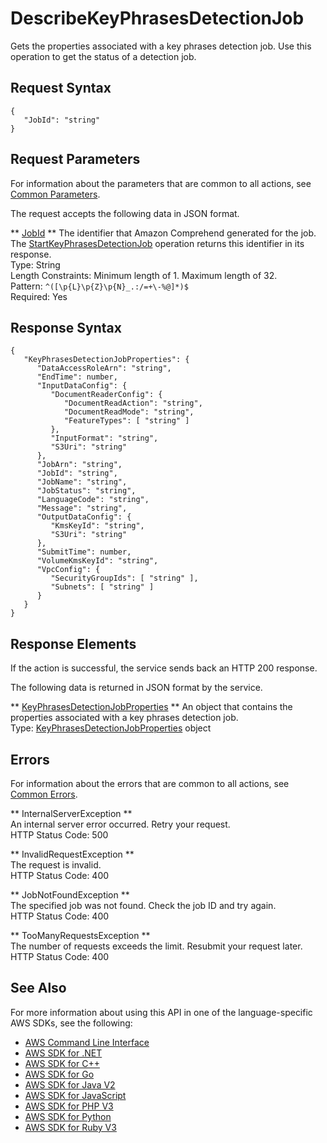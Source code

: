 # DescribeKeyPhrasesDetectionJob<a name="API_DescribeKeyPhrasesDetectionJob"></a>

Gets the properties associated with a key phrases detection job\. Use this operation to get the status of a detection job\.

## Request Syntax<a name="API_DescribeKeyPhrasesDetectionJob_RequestSyntax"></a>

```
{
   "JobId": "string"
}
```

## Request Parameters<a name="API_DescribeKeyPhrasesDetectionJob_RequestParameters"></a>

For information about the parameters that are common to all actions, see [Common Parameters](CommonParameters.md)\.

The request accepts the following data in JSON format\.

 ** [JobId](#API_DescribeKeyPhrasesDetectionJob_RequestSyntax) **   <a name="comprehend-DescribeKeyPhrasesDetectionJob-request-JobId"></a>
The identifier that Amazon Comprehend generated for the job\. The [StartKeyPhrasesDetectionJob](API_StartKeyPhrasesDetectionJob.md) operation returns this identifier in its response\.  
Type: String  
Length Constraints: Minimum length of 1\. Maximum length of 32\.  
Pattern: `^([\p{L}\p{Z}\p{N}_.:/=+\-%@]*)$`   
Required: Yes

## Response Syntax<a name="API_DescribeKeyPhrasesDetectionJob_ResponseSyntax"></a>

```
{
   "KeyPhrasesDetectionJobProperties": { 
      "DataAccessRoleArn": "string",
      "EndTime": number,
      "InputDataConfig": { 
         "DocumentReaderConfig": { 
            "DocumentReadAction": "string",
            "DocumentReadMode": "string",
            "FeatureTypes": [ "string" ]
         },
         "InputFormat": "string",
         "S3Uri": "string"
      },
      "JobArn": "string",
      "JobId": "string",
      "JobName": "string",
      "JobStatus": "string",
      "LanguageCode": "string",
      "Message": "string",
      "OutputDataConfig": { 
         "KmsKeyId": "string",
         "S3Uri": "string"
      },
      "SubmitTime": number,
      "VolumeKmsKeyId": "string",
      "VpcConfig": { 
         "SecurityGroupIds": [ "string" ],
         "Subnets": [ "string" ]
      }
   }
}
```

## Response Elements<a name="API_DescribeKeyPhrasesDetectionJob_ResponseElements"></a>

If the action is successful, the service sends back an HTTP 200 response\.

The following data is returned in JSON format by the service\.

 ** [KeyPhrasesDetectionJobProperties](#API_DescribeKeyPhrasesDetectionJob_ResponseSyntax) **   <a name="comprehend-DescribeKeyPhrasesDetectionJob-response-KeyPhrasesDetectionJobProperties"></a>
An object that contains the properties associated with a key phrases detection job\.   
Type: [KeyPhrasesDetectionJobProperties](API_KeyPhrasesDetectionJobProperties.md) object

## Errors<a name="API_DescribeKeyPhrasesDetectionJob_Errors"></a>

For information about the errors that are common to all actions, see [Common Errors](CommonErrors.md)\.

 ** InternalServerException **   
An internal server error occurred\. Retry your request\.  
HTTP Status Code: 500

 ** InvalidRequestException **   
The request is invalid\.  
HTTP Status Code: 400

 ** JobNotFoundException **   
The specified job was not found\. Check the job ID and try again\.  
HTTP Status Code: 400

 ** TooManyRequestsException **   
The number of requests exceeds the limit\. Resubmit your request later\.  
HTTP Status Code: 400

## See Also<a name="API_DescribeKeyPhrasesDetectionJob_SeeAlso"></a>

For more information about using this API in one of the language\-specific AWS SDKs, see the following:
+  [AWS Command Line Interface](https://docs.aws.amazon.com/goto/aws-cli/comprehend-2017-11-27/DescribeKeyPhrasesDetectionJob) 
+  [AWS SDK for \.NET](https://docs.aws.amazon.com/goto/DotNetSDKV3/comprehend-2017-11-27/DescribeKeyPhrasesDetectionJob) 
+  [AWS SDK for C\+\+](https://docs.aws.amazon.com/goto/SdkForCpp/comprehend-2017-11-27/DescribeKeyPhrasesDetectionJob) 
+  [AWS SDK for Go](https://docs.aws.amazon.com/goto/SdkForGoV1/comprehend-2017-11-27/DescribeKeyPhrasesDetectionJob) 
+  [AWS SDK for Java V2](https://docs.aws.amazon.com/goto/SdkForJavaV2/comprehend-2017-11-27/DescribeKeyPhrasesDetectionJob) 
+  [AWS SDK for JavaScript](https://docs.aws.amazon.com/goto/AWSJavaScriptSDK/comprehend-2017-11-27/DescribeKeyPhrasesDetectionJob) 
+  [AWS SDK for PHP V3](https://docs.aws.amazon.com/goto/SdkForPHPV3/comprehend-2017-11-27/DescribeKeyPhrasesDetectionJob) 
+  [AWS SDK for Python](https://docs.aws.amazon.com/goto/boto3/comprehend-2017-11-27/DescribeKeyPhrasesDetectionJob) 
+  [AWS SDK for Ruby V3](https://docs.aws.amazon.com/goto/SdkForRubyV3/comprehend-2017-11-27/DescribeKeyPhrasesDetectionJob) 